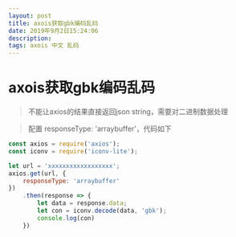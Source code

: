 ```yaml
---
layout: post
title: axois获取gbk编码乱码
date: 2019年9月2日15:24:06
description: 
tags: axois 中文 乱码
---
```


# axois获取gbk编码乱码

> 不能让axios的结果直接返回json string，需要对二进制数据处理

> 配置 responseType: 'arraybuffer'，代码如下

```javascript
const axios = require('axios');
const iconv = require('iconv-lite');

let url = 'xxxxxxxxxxxxxxxxxx';
axios.get(url, {
    responseType: 'arraybuffer'
})
    .then(response => {
        let data = response.data;
        let con = iconv.decode(data, 'gbk');
        console.log(con)
    })
```
